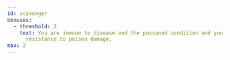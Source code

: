 ```yaml
---
id: scavenger
bonuses:
  - threshold: 2
    text: You are immune to disease and the poisoned condition and you have
      resistance to poison damage.
max: 2
---
```

